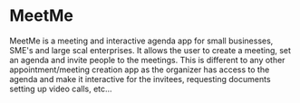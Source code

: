 # MeetMe
MeetMe is a meeting and interactive agenda app for small businesses, SME's and large scal enterprises. It allows the user to create a meeting, set an agenda and invite people to the meetings. This is different to any other appointment/meeting creation app as the organizer has access to the agenda and make it interactive for the invitees, requesting documents setting up video calls, etc...
